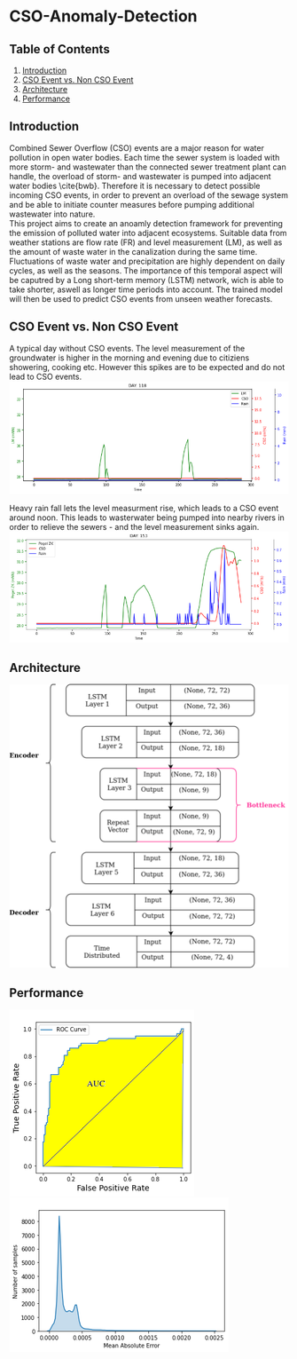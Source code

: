 # CSO-Anomaly-Detection

## Table of Contents
1. [Introduction](#introduction)
2. [CSO Event vs. Non CSO Event](#CSOEventvsNonCSOEvent)
3. [Architecture](#archi)
4. [Performance](#performance)

## Introduction
Combined Sewer Overflow (CSO) events are a major reason for water pollution in open water bodies. Each time the sewer system is loaded with more storm- and wastewater than the connected sewer treatment plant can handle, the overload of storm- and wastewater is pumped into adjacent water bodies \cite{bwb}. Therefore it is necessary to detect possible incoming CSO events, in order to prevent an overload of the sewage system and be able to initiate counter measures before pumping additional wastewater into nature.  
This project aims to create an anoamly detection framework for preventing the emission of polluted water into adjacent ecosystems. Suitable data from weather stations are flow rate (FR) and level measurement (LM), as well as the amount of waste water in the canalization during the same time. Fluctuations of waste water and precipitation are highly dependent on daily cycles, as well as the seasons. The importance of this temporal aspect will be caputred by a Long short-term memory (LSTM) network, wich is able to take shorter, aswell as longer time periods into account. The trained model will then be used to predict CSO events from unseen weather forecasts.  
## CSO Event vs. Non CSO Event
A typical day without CSO events. The level measurement of the groundwater is higher in the morning and evening due to citiziens showering, cooking etc. However this spikes are to be expected and do not lead to CSO events. 
<img src="images/nonCSOEvent.png">

Heavy rain fall lets the level measurment rise, which leads to a CSO event around noon. This leads to wasterwater being pumped into nearby rivers in order to relieve the sewers - and the level measurement sinks again.
<img src="images/anomalousday.png">
## Architecture

<img src="images/LSTMArchi.png">

## Performance

<img src="images/roc3m.png"><img src="images/MAE.png">



